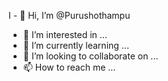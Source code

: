 I - 👋 Hi, I’m @Purushothampu
- 👀 I’m interested in ...
- 🌱 I’m currently learning ...
- 💞️ I’m looking to collaborate on ...
- 📫 How to reach me ...

<!---
Purushothampu/Purushothampu is a ✨ special ✨ repository because its `README.md` (this file) appears on your GitHub profile.
You can click the Preview link to take a look at your changes.
--->
